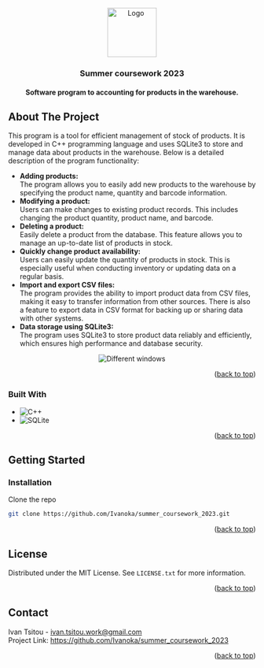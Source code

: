 <!-- PROJECT LOGO -->
<br />
<div align="center">
  <a href="https://github.com/Ivanoka/summer_coursework_2023">
    <img src="https://github.com/Ivanoka/summer_coursework_2023/blob/master/icons/mainIcon.png" alt="Logo" width="100" height="100">
  </a>
  <h3 align="center">Summer coursework 2023</h3>
  <h4 align="center">Software program to accounting for products in the warehouse.</h3>
</div>



<!-- ABOUT THE PROJECT -->
## About The Project
This program is a tool for efficient management of stock of products. It is developed in C++ programming language and uses SQLite3 to store and manage data about products in the warehouse. Below is a detailed description of the program functionality:
* <b>Adding products:</b><br />
The program allows you to easily add new products to the warehouse by specifying the product name, quantity and barcode information.
* <b>Modifying a product:</b><br />
Users can make changes to existing product records. This includes changing the product quantity, product name, and barcode.
* <b>Deleting a product:</b><br />
Easily delete a product from the database. This feature allows you to manage an up-to-date list of products in stock.
* <b>Quickly change product availability:</b><br />
Users can easily update the quantity of products in stock. This is especially useful when conducting inventory or updating data on a regular basis.
* <b>Import and export CSV files:</b><br />
The program provides the ability to import product data from CSV files, making it easy to transfer information from other sources. There is also a feature to export data in CSV format for backing up or sharing data with other systems.
* <b>Data storage using SQLite3:</b><br />
The program uses SQLite3 to store product data reliably and efficiently, which ensures high performance and database security.
<div align="center">
  <img src="https://github.com/Ivanoka/summer_coursework_2023/blob/master/images/different_windows.png" alt="Different windows">
</div>

<p align="right">(<a href="#readme-top">back to top</a>)</p>


<!-- TECHNOLOGY -->
### Built With
* ![C++](https://img.shields.io/badge/c++-%2300599C.svg?style=for-the-badge&logo=c%2B%2B&logoColor=white)
* ![SQLite](https://img.shields.io/badge/sqlite-%2307405e.svg?style=for-the-badge&logo=sqlite&logoColor=white)
<p align="right">(<a href="#readme-top">back to top</a>)</p>



<!-- GETTING STARTED -->
## Getting Started
### Installation
Clone the repo
   ```sh
   git clone https://github.com/Ivanoka/summer_coursework_2023.git
   ```
<p align="right">(<a href="#readme-top">back to top</a>)</p>



<!-- LICENSE -->
## License
Distributed under the MIT License. See `LICENSE.txt` for more information.
<p align="right">(<a href="#readme-top">back to top</a>)</p>



<!-- CONTACT -->
## Contact
Ivan Tsitou - ivan.tsitou.work@gmail.com<br />
Project Link: https://github.com/Ivanoka/summer_coursework_2023
<p align="right">(<a href="#readme-top">back to top</a>)</p>
